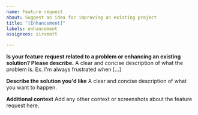```yaml
---
name: Feature request
about: Suggest an idea for improving an existing project
title: "[Enhancement]"
labels: enhancement
assignees: sirxmatt

---
```


**Is your feature request related to a problem or enhancing an existing solution? Please describe.**
A clear and concise description of what the problem is. Ex. I'm always frustrated when [...]

**Describe the solution you'd like**
A clear and concise description of what you want to happen.


**Additional context**
Add any other context or screenshots about the feature request here.
